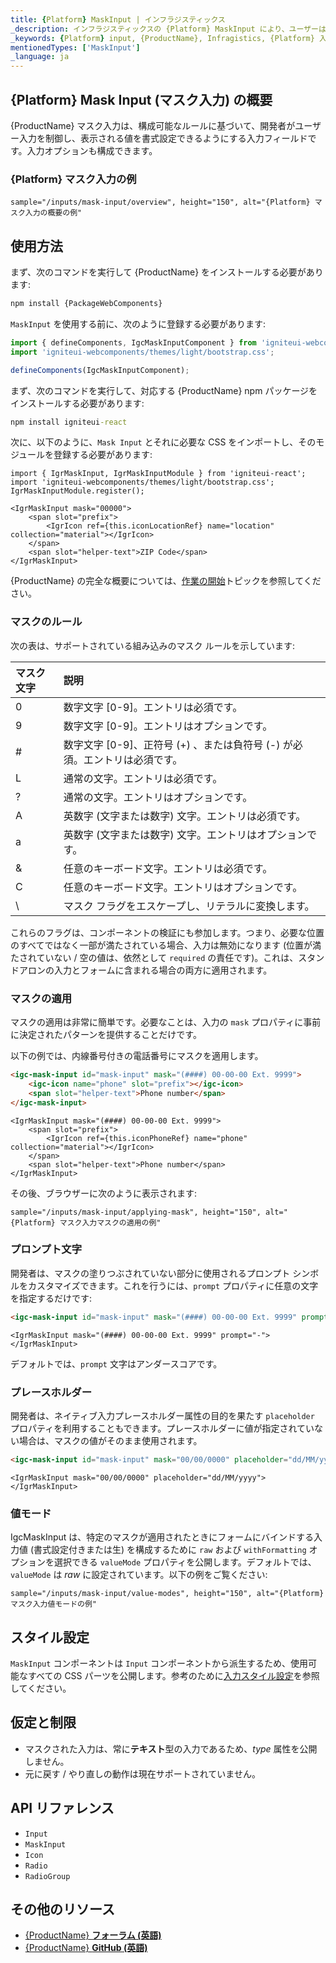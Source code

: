 ```yaml
---
title: {Platform} MaskInput | インフラジスティックス
_description: インフラジスティックスの {Platform} MaskInput により、ユーザーは入力を制御し、構成可能なマスク ルールに基づいて表示される値を書式設定できます。
_keywords: {Platform} input, {ProductName}, Infragistics, {Platform} 入力, インフラジスティックス
mentionedTypes: ['MaskInput']
_language: ja
---
```


## {Platform} Mask Input (マスク入力) の概要

{ProductName} マスク入力は、構成可能なルールに基づいて、開発者がユーザー入力を制御し、表示される値を書式設定できるようにする入力フィールドです。入力オプションも構成できます。

### {Platform} マスク入力の例

`sample="/inputs/mask-input/overview", height="150", alt="{Platform} マスク入力の概要の例"`

## 使用方法

<!-- WebComponents -->
まず、次のコマンドを実行して {ProductName} をインストールする必要があります:

```cmd
npm install {PackageWebComponents}
```
<!-- end: WebComponents -->

`MaskInput` を使用する前に、次のように登録する必要があります:

```ts
import { defineComponents, IgcMaskInputComponent } from 'igniteui-webcomponents';
import 'igniteui-webcomponents/themes/light/bootstrap.css';

defineComponents(IgcMaskInputComponent);
```

<!-- React -->
まず、次のコマンドを実行して、対応する {ProductName} npm パッケージをインストールする必要があります:

```cmd
npm install igniteui-react
```

次に、以下のように、`Mask Input` とそれに必要な CSS をインポートし、そのモジュールを登録する必要があります:
```tsx
import { IgrMaskInput, IgrMaskInputModule } from 'igniteui-react';
import 'igniteui-webcomponents/themes/light/bootstrap.css';
IgrMaskInputModule.register();
```
<!-- end: React -->

```tsx
<IgrMaskInput mask="00000">
    <span slot="prefix">
        <IgrIcon ref={this.iconLocationRef} name="location" collection="material"></IgrIcon>
    </span>
    <span slot="helper-text">ZIP Code</span>
</IgrMaskInput>
```

{ProductName} の完全な概要については、[作業の開始](../general-getting-started.md)トピックを参照してください。

### マスクのルール
次の表は、サポートされている組み込みのマスク ルールを示しています:

| マスク文字 | 説明 |
| :--- | :--- |
| 0 | 数字文字 [0-9]。エントリは必須です。 |
| 9 | 数字文字 [0-9]。エントリはオプションです。 |
| # | 数字文字 [0-9]、正符号 (+) 、または負符号 (-) が必須。エントリは必須です。 |
| L | 通常の文字。エントリは必須です。 |
| ? | 通常の文字。エントリはオプションです。 |
| A | 英数字 (文字または数字) 文字。エントリは必須です。 |
| a | 英数字 (文字または数字) 文字。エントリはオプションです。|
| & | 任意のキーボード文字。エントリは必須です。 |
| C | 任意のキーボード文字。エントリはオプションです。 |
| \ | マスク フラグをエスケープし、リテラルに変換します。|

これらのフラグは、コンポーネントの検証にも参加します。つまり、必要な位置のすべてではなく一部が満たされている場合、入力は無効になります (位置が満たされていない / 空の値は、依然として `required` の責任です)。これは、スタンドアロンの入力とフォームに含まれる場合の両方に適用されます。

### マスクの適用

マスクの適用は非常に簡単です。必要なことは、入力の `mask` プロパティに事前に決定されたパターンを提供することだけです。

以下の例では、内線番号付きの電話番号にマスクを適用します。

```html
<igc-mask-input id="mask-input" mask="(####) 00-00-00 Ext. 9999">
    <igc-icon name="phone" slot="prefix"></igc-icon>
    <span slot="helper-text">Phone number</span>
</igc-mask-input>
```

```tsx
<IgrMaskInput mask="(####) 00-00-00 Ext. 9999">
    <span slot="prefix">
        <IgrIcon ref={this.iconPhoneRef} name="phone" collection="material"></IgrIcon>
    </span>
    <span slot="helper-text">Phone number</span>
</IgrMaskInput>
```

その後、ブラウザーに次のように表示されます:

`sample="/inputs/mask-input/applying-mask", height="150", alt="{Platform} マスク入力マスクの適用の例"`



### プロンプト文字

開発者は、マスクの塗りつぶされていない部分に使用されるプロンプト シンボルをカスタマイズできます。これを行うには、`prompt` プロパティに任意の文字を指定するだけです:

```html
<igc-mask-input id="mask-input" mask="(####) 00-00-00 Ext. 9999" prompt="-"></igc-mask-input>
```

```tsx
<IgrMaskInput mask="(####) 00-00-00 Ext. 9999" prompt="-"></IgrMaskInput>
```

デフォルトでは、`prompt` 文字はアンダースコアです。

### プレースホルダー

開発者は、ネイティブ入力プレースホルダー属性の目的を果たす `placeholder` プロパティを利用することもできます。プレースホルダーに値が指定されていない場合は、マスクの値がそのまま使用されます。

```html
<igc-mask-input id="mask-input" mask="00/00/0000" placeholder="dd/MM/yyyy"></igc-mask-input>
```

```tsx
<IgrMaskInput mask="00/00/0000" placeholder="dd/MM/yyyy"></IgrMaskInput>
```

### 値モード

IgcMaskInput は、特定のマスクが適用されたときにフォームにバインドする入力値 (書式設定付きまたは生) を構成するために `raw` および `withFormatting` オプションを選択できる `valueMode` プロパティを公開します。デフォルトでは、`valueMode` は *raw* に設定されています。以下の例をご覧ください:

`sample="/inputs/mask-input/value-modes", height="150", alt="{Platform} マスク入力値モードの例"`



## スタイル設定

`MaskInput` コンポーネントは `Input` コンポーネントから派生するため、使用可能なすべての CSS パーツを公開します。参考のために[入力スタイル設定](input.md#スタイル設定)を参照してください。

## 仮定と制限

- マスクされた入力は、常に**テキスト**型の入力であるため、_type_ 属性を公開しません。
- 元に戻す / やり直しの動作は現在サポートされていません。


## API リファレンス

* `Input`
* `MaskInput`
* `Icon`
* `Radio`
* `RadioGroup`


## その他のリソース

* [{ProductName} **フォーラム (英語)**]({ForumsLink})
* [{ProductName} **GitHub (英語)**]({GithubLink})